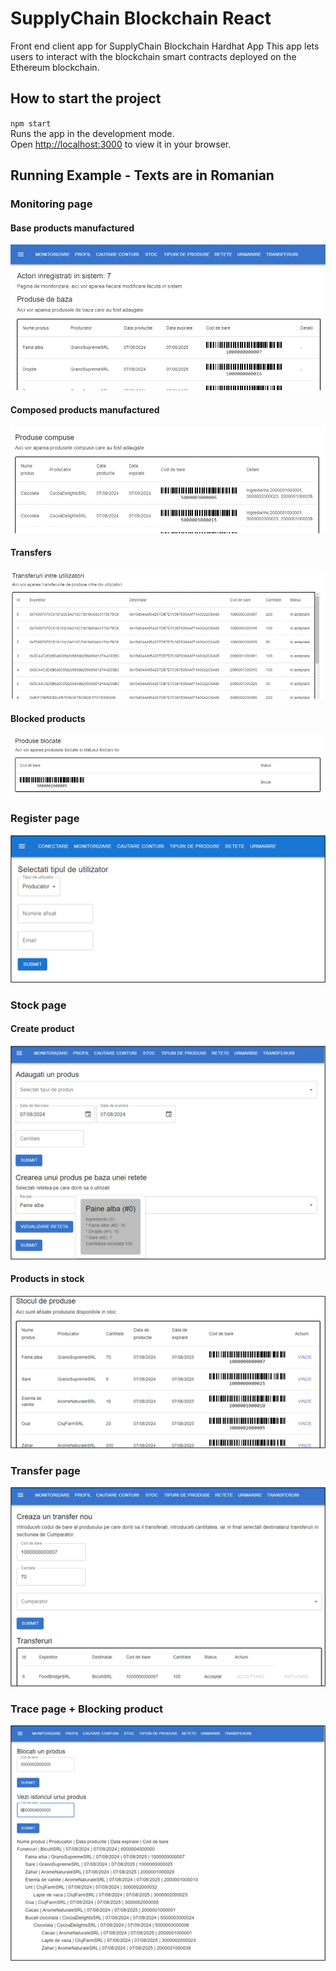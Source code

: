 # SupplyChain Blockchain React

Front end client app for SupplyChain Blockchain Hardhat App
This app lets users to interact with the blockchain smart contracts deployed on the Ethereum blockchain.

## How to start the project

`npm start`  
Runs the app in the development mode.\
Open [http://localhost:3000](http://localhost:3000) to view it in your browser.

## Running Example - Texts are in Romanian

### Monitoring page

#### Base products manufactured

![Monitoring page](/images/monitoring.png)

#### Composed products manufactured

![Monitoring page](/images/monitoring2.png)

#### Transfers

![Monitoring page](/images/monitoring3.png)

#### Blocked products

![Monitoring page](/images/monitoring4.png)

### Register page

![Register user](/images/login.png)

### Stock page

#### Create product

![Stock page](/images/stock.png)

#### Products in stock

![Stock page](/images/stock2.png)

### Transfer page

![Transfer page](/images/transfer.png)

### Trace page + Blocking product

![Trace page](/images/trace.png)
